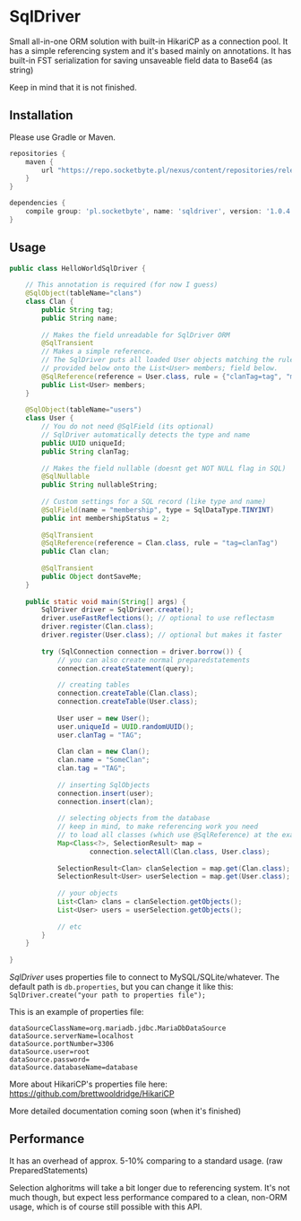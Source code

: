# SqlDriver
Small all-in-one ORM solution with built-in HikariCP as a connection pool.
It has a simple referencing system and it's based mainly on annotations.
It has built-in FST serialization for saving unsaveable field data to Base64 (as string)

Keep in mind that it is not finished.

## Installation
Please use Gradle or Maven.
```gradle
repositories {
    maven {
        url "https://repo.socketbyte.pl/nexus/content/repositories/releases/"
    }
}

dependencies {
    compile group: 'pl.socketbyte', name: 'sqldriver', version: '1.0.4'
}
```

## Usage
```java
public class HelloWorldSqlDriver {
    
    // This annotation is required (for now I guess)
    @SqlObject(tableName="clans")
    class Clan {
        public String tag;
        public String name;
        
        // Makes the field unreadable for SqlDriver ORM
        @SqlTransient
        // Makes a simple reference.
        // The SqlDriver puts all loaded User objects matching the rules
        // provided below onto the List<User> members; field below.
        @SqlReference(reference = User.class, rule = {"clanTag=tag", "membershipStatus=4"})
        public List<User> members;
    }
    
    @SqlObject(tableName="users")
    class User {
        // You do not need @SqlField (its optional)
        // SqlDriver automatically detects the type and name
        public UUID uniqueId;
        public String clanTag;
        
        // Makes the field nullable (doesnt get NOT NULL flag in SQL)
        @SqlNullable
        public String nullableString;
        
        // Custom settings for a SQL record (like type and name)
        @SqlField(name = "membership", type = SqlDataType.TINYINT)
        public int membershipStatus = 2;
        
        @SqlTransient
        @SqlReference(reference = Clan.class, rule = "tag=clanTag")
        public Clan clan;
        
        @SqlTransient
        public Object dontSaveMe;
    }
    
    public static void main(String[] args) {
        SqlDriver driver = SqlDriver.create();
        driver.useFastReflections(); // optional to use reflectasm
        driver.register(Clan.class);
        driver.register(User.class); // optional but makes it faster
        
        try (SqlConnection connection = driver.borrow()) {
            // you can also create normal preparedstatements
            connection.createStatement(query);
            
            // creating tables
            connection.createTable(Clan.class);
            connection.createTable(User.class);
            
            User user = new User();
            user.uniqueId = UUID.randomUUID();
            user.clanTag = "TAG";
            
            Clan clan = new Clan();
            clan.name = "SomeClan";
            clan.tag = "TAG";
            
            // inserting SqlObjects
            connection.insert(user);
            connection.insert(clan);
            
            // selecting objects from the database
            // keep in mind, to make referencing work you need
            // to load all classes (which use @SqlReference) at the exact same time!
            Map<Class<?>, SelectionResult> map =
                    connection.selectAll(Clan.class, User.class);
            
            SelectionResult<Clan> clanSelection = map.get(Clan.class);
            SelectionResult<User> userSelection = map.get(User.class);
            
            // your objects
            List<Clan> clans = clanSelection.getObjects();
            List<User> users = userSelection.getObjects();
            
            // etc
        }
    }
    
}
```
*SqlDriver* uses properties file to connect to MySQL/SQLite/whatever.
The default path is `db.properties`, but you can change it like this:
`SqlDriver.create("your path to properties file");`

This is an example of properties file:
```properties
dataSourceClassName=org.mariadb.jdbc.MariaDbDataSource
dataSource.serverName=localhost
dataSource.portNumber=3306
dataSource.user=root
dataSource.password=
dataSource.databaseName=database
```
More about HikariCP's properties file here: https://github.com/brettwooldridge/HikariCP

More detailed documentation coming soon (when it's finished)

## Performance
It has an overhead of approx. 5-10% comparing to a standard usage. (raw PreparedStatements)

Selection alghoritms will take a bit longer due to referencing system. It's not much though, but expect 
less performance compared to a clean, non-ORM usage, which is of course still possible with this API.